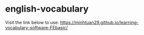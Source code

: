 # english-vocabulary
Visit the link below to use:
https://minhtuan29.github.io/learning-vocabulary-software-FEbasic/
